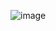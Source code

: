 ![image](https://github.com/alliyah95/digital-clock-model/assets/74038500/b43c6ef6-8e6d-4a7a-b166-a8d29023c754)
